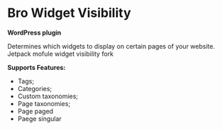 Bro Widget Visibility
===================

**WordPress plugin**

Determines which widgets to display on certain pages of your website.
Jetpack mofule widget visibility fork

**Supports Features:** 

 - Tags;
 - Categories;
 - Custom taxonomies;
 - Page taxonomies;
 - Page paged
 - Paege singular
